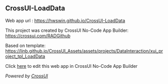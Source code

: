 ## CrossUI-LoadData
Web app url : https://hwswin.github.io/CrossUI-LoadData

This project was created by CrossUI No-Code App Builder: https://crossui.com/RADGithub

Based on template: https://linb.github.io/CrossUI_Assets/assets/projects/DataInteraction/xui_project_tpl_LoadData

Click [here](https://crossui.com/RADGithub/#!from=github&owner=hwswin&repo=CrossUI-LoadData) to edit this web app in CrossUI No-Code App Builder

<i>Powered by [CrossUI](https://crossui.com)</i>
